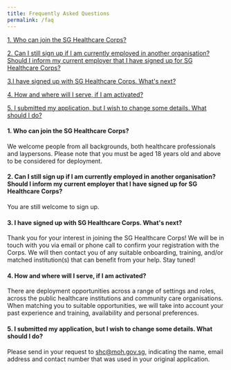```yaml
---
title: Frequently Asked Questions
permalink: /faq
---
```

[1. Who can join the SG Healthcare Corps?](#1-who-can-join-the-sg-healthcare-corps)

[2. Can I still sign up if I am currently employed in another organisation? Should I inform my current employer that I have signed up for SG Healthcare Corps?](#2-can-i-still-sign-up-if-i-am-currently-employed-in-another-organisation-should-i-inform-my-current-employer-that-i-have-signed-up-for-sg-healthcare-corps)

[3.I have signed up with SG Healthcare Corps. What's next?](#3-i-have-signed-up-with-sg-healthcare-corps-whats-next)

[4. How and where will I serve, if I am activated?](#4-how-and-where-will-i-serve-if-i-am-activated)

[5. I submitted my application, but I wish to change some details. What should I do?](#5-i-submitted-my-application-but-i-wish-to-change-some-details-what-should-i-do)

#### 1. Who can join the SG Healthcare Corps?
We welcome people from all backgrounds, both healthcare professionals and laypersons. Please note that you must be aged 18 years old and above to be considered for deployment.

#### 2. Can I still sign up if I am currently employed in another organisation? Should I inform my current employer that I have signed up for SG Healthcare Corps? 
You are still welcome to sign up. 

#### 3. I have signed up with SG Healthcare Corps. What's next? 
Thank you for your interest in joining the SG Healthcare Corps! We will be in touch with you via email or phone call to confirm your registration with the Corps. We will then contact you of any suitable onboarding, training, and/or matched institution(s) that can benefit from your help. Stay tuned!

#### 4. How and where will I serve, if I am activated?
There are deployment opportunities across a range of settings and roles, across the public healthcare institutions and community care organisations. When matching you to suitable opportunities, we will take into account your past experience and training, availability and personal preferences.

#### 5. I submitted my application, but I wish to change some details. What should I do?
Please send in your request to <a href = "mailto: shc@moh.gov.sg">shc@moh.gov.sg</a>, indicating the name, email address and contact number that was used in your original application.